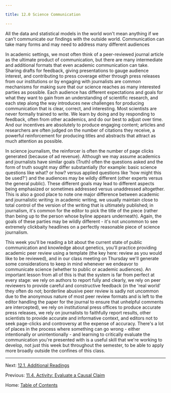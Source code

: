 ```yaml
---

title: 12.0 Science Communication

---
```


All the data and statistical models in the world won't mean anything if we can't communicate our findings with the outside world. Communication can take many forms and may need to address many different audiences

In academic settings, we most often think of a peer-reviewed journal article as the ultimate product of communication, but there are many intermediate and additional formats that even academic communication can take. Sharing drafts for feedback, giving presentations to gauge audience interest, and contributing to press coverage either through press releases from our institutions or by engaging with journalists are common mechanisms for making sure that our science reaches as many interested parties as possible. Each audience has different expectations and goals for what they want to gain from an understanding of scientific research, and each step along the way introduces new challenges for producing communication that is clear, correct, and interesting. Most scientists are never formally trained to write. We learn by doing and by responding to feedback, often from other academics, and do our best to adjust over time. And our incentives are absolutely to produce engaging content; articles and researchers are often judged on the number of citations they receive, a powerful reinforcement for producing titles and abstracts that attract as much attention as possible.

In science journalism, the reinforcer is often the number of page clicks generated (because of ad revenue). Although we may assume academics and journalists have similar goals (Truth) often the questions asked and the form of truth sought may differ substantially (for example: basic science questions like what? or how? versus applied questions like 'how might this be used?') and the audiences may be wildly different (other experts versus the general public). These different goals may lead to different aspects being emphasized or sometimes addressed versus unaddressed altogether. This is also a good place to note one major difference between academic and journalistic writing: in academic writing, we usually maintain close to total control of the version of the writing that is ultimately published; in journalism, it's common for the editor to pick the title of the piece (rather than being up to the person whose byline appears underneath). Again, the goals of these parties may be wildly different - it's not uncommon to see extremely clickbaity headlines on a perfectly reasonable piece of science journalism.

This week you'll be reading a bit about the current state of public communication and knowledge about genetics, you'll practice providing academic peer review using a template (the key here: review as you would like to be reviewed), and in our class meeting on Thursday we'll generate some considerations to keep in mind whenever we endeavor to communicate science (whether to public or academic audiences). An important lesson from all of this is that the system is far from perfect at every stage: we rely on authors to report fully and clearly, we rely on peer reviewers to provide careful and constructive feedback (in the 'real world' they often do not; borderline abusive peer review is sadly not uncommon due to the anonymous nature of most peer review formats and is left to the editor handling the paper for the journal to ensure that unhelpful comments are intercepted), we rely on institutional press offices to produce accurate press releases, we rely on journalists to faithfully report results, other scientists to provide accurate and informative context, and editors not to seek page-clicks and controversy at the expense of accuracy. There's a lot of places in the process where something can go wrong - either intentionally or unintentionally - and learning to critically evaluate the communication you're presented with is a useful skill that we're working to develop, not just this week but throughout the semester, to be able to apply more broadly outside the confines of this class.

--------

Next: [12.1. Additional Readings](12.1_readings.md)

Previous: [11.4. Activity: Evaluate a Causal Claim](../ch11/11.4_activity_evaluate_a_causal_claim.md)

Home: [Table of Contents](../README.md)

